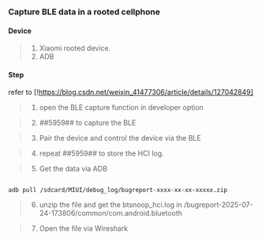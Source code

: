 ### Capture BLE data in a rooted cellphone ###

#### Device

> 1. Xiaomi rooted device.
> 2. ADB


#### Step
refer to [!https://blog.csdn.net/weixin_41477306/article/details/127042849]


> 1. open the BLE capture function in developer option

> 2. *#*#5959#*#* to capture the BLE

> 3. Pair the device and control the device via the BLE

> 4. repeat *#*#5959#*#* to store the HCI log.

> 5. Get the data via ADB

```

adb pull /sdcard/MIUI/debug_log/bugreport-xxxx-xx-xx-xxxxx.zip

```

> 6. unzip the file and get the btsnoop_hci.log in /bugreport-2025-07-24-173806/common/com.android.bluetooth

> 7. Open the file via Wireshark
